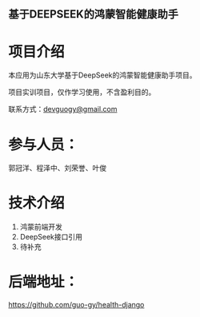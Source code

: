 ## 基于DEEPSEEK的鸿蒙智能健康助手

# 项目介绍

本应用为山东大学基于DeepSeek的鸿蒙智能健康助手项目。

项目实训项目，仅作学习使用，不含盈利目的。

联系方式：devguogy@gmail.com

# 参与人员：

郭冠洋、程泽中、刘荣誉、叶俊

# 技术介绍

1. 鸿蒙前端开发
2. DeepSeek接口引用
3. 待补充

# 后端地址：
https://github.com/guo-gy/health-django
